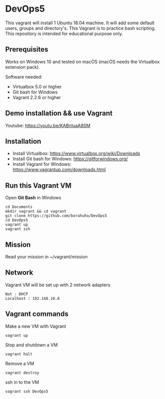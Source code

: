 # DevOps5

This vagrant will install 1 Ubuntu 18.04 machine.
It will add some default users, groups and directory's.
This Vagrant is to practice bash scripting.
This repository is intended for educational purpose only.


## Prerequisites

Works on Windows 10 and tested on macOS (macOS needs the Virtualbox extension pack).

Software needed:
* Virtualbox 5.0 or higher
* Git bash for Windows
* Vagrant 2.2.6 or higher


## Demo installation && use Vagrant

Youtube: https://youtu.be/KABnIuaA8SM


## Installation

* Install Virtualbox: https://www.virtualbox.org/wiki/Downloads
* Install Git bash for Windows: https://gitforwindows.org/
* Install Vagrant for Windows: https://www.vagrantup.com/downloads.html

## Run this Vagrant VM
Open **Git Bash** in Windows
```
cd Documents
mkdir vagrant && cd vagrant
git clone https://github.com/borahuho/DevOps5
cd DevOps5
vagrant up
vagrant ssh
```
## Mission

Read your mission in ~/vagrant/mission

## Network
Vagrant VM will be set up with 2 network adapters
```
Nat : DHCP
Localhost : 192.168.10.8
```
## Vagrant commands
Make a new VM with Vagrant
```
vagrant up
```
Stop and shutdown a VM
```
vagrant halt
```
Remove a VM
```
vagrant destroy
```
ssh in to the VM
```
vagrant ssh DevOps5
```

